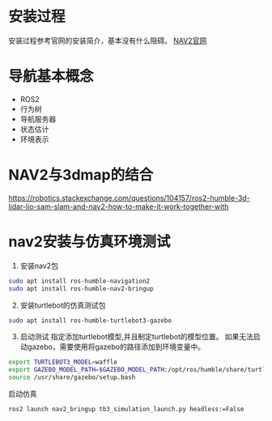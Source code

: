 # 安装过程
安装过程参考官网的安装简介，基本没有什么阻碍。
[NAV2官网](https://docs.nav2.org/concepts/index.html)

# 导航基本概念
- ROS2
- 行为树
- 导航服务器
- 状态估计
- 环境表示

# NAV2与3dmap的结合
https://robotics.stackexchange.com/questions/104157/ros2-humble-3d-lidar-lio-sam-slam-and-nav2-how-to-make-it-work-together-with

# nav2安装与仿真环境测试
1. 安装nav2包
```bash
sudo apt install ros-humble-navigation2
sudo apt install ros-humble-nav2-bringup
```
2. 安装turtlebot的仿真测试包
```bash
sudo apt install ros-humble-turtlebot3-gazebo
```
3. 启动测试
指定添加turtlebot模型,并且制定turtlebot的模型位置。
如果无法启动gazebo，需要使用将gazebo的路径添加到环境变量中。
```bash
export TURTLEBOT3_MODEL=waffle
export GAZEBO_MODEL_PATH=$GAZEBO_MODEL_PATH:/opt/ros/humble/share/turtlebot3_gazebo/models # Iron and older only with Gazebo Classic
source /usr/share/gazebo/setup.bash
```
启动仿真
```bash
ros2 launch nav2_bringup tb3_simulation_launch.py headless:=False
```